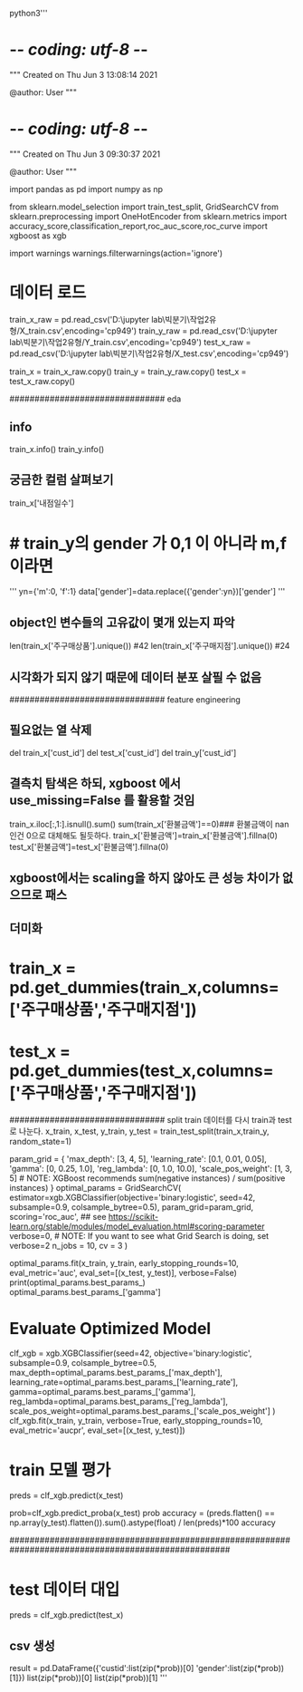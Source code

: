 python3'''
# -*- coding: utf-8 -*-
"""
Created on Thu Jun  3 13:08:14 2021

@author: User
"""

# -*- coding: utf-8 -*-
"""
Created on Thu Jun  3 09:30:37 2021

@author: User
"""

import pandas as pd
import numpy as np



from sklearn.model_selection import train_test_split, GridSearchCV
from sklearn.preprocessing import OneHotEncoder
from sklearn.metrics import accuracy_score,classification_report,roc_auc_score,roc_curve
import xgboost as xgb

import warnings
warnings.filterwarnings(action='ignore') 

# 데이터 로드
train_x_raw = pd.read_csv('D:\\jupyter lab\\빅분기\\작업2유형/X_train.csv',encoding='cp949')
train_y_raw = pd.read_csv('D:\\jupyter lab\\빅분기\\작업2유형/Y_train.csv',encoding='cp949')
test_x_raw = pd.read_csv('D:\\jupyter lab\\빅분기\\작업2유형/X_test.csv',encoding='cp949')

train_x = train_x_raw.copy()
train_y = train_y_raw.copy()
test_x = test_x_raw.copy()

############################### eda
## info
train_x.info()
train_y.info()

## 궁금한 컬럼 살펴보기
train_x['내점일수']

# # train_y의 gender 가 0,1 이 아니라 m,f 이라면
'''
yn={'m':0,
    'f':1}
data['gender']=data.replace({'gender':yn})['gender']
'''


## object인 변수들의 고유값이 몇개 있는지 파악
len(train_x['주구매상품'].unique()) #42
len(train_x['주구매지점'].unique()) #24


## 시각화가 되지 않기 때문에 데이터 분포 살필 수 없음


############################### feature engineering
## 필요없는 열 삭제
del train_x['cust_id']
del test_x['cust_id']
del train_y['cust_id']

## 결측치 탐색은 하되, xgboost 에서 use_missing=False 를 활용할 것임
train_x.iloc[:,1:].isnull().sum()
sum(train_x['환불금액']==0)### 환불금액이 nan인건 0으로 대체해도 될듯하다.
train_x['환불금액']=train_x['환불금액'].fillna(0)
test_x['환불금액']=test_x['환불금액'].fillna(0)


## xgboost에서는 scaling을 하지 않아도 큰 성능 차이가 없으므로 패스

## 더미화
# train_x = pd.get_dummies(train_x,columns=['주구매상품','주구매지점'])
# test_x = pd.get_dummies(test_x,columns=['주구매상품','주구매지점'])


############################### split  train 데이터를 다시 train과 test로 나눈다.
x_train, x_test, y_train, y_test = train_test_split(train_x,train_y, random_state=1)





param_grid = {
    'max_depth': [3, 4, 5],
    'learning_rate': [0.1, 0.01, 0.05],
    'gamma': [0, 0.25, 1.0],
    'reg_lambda': [0, 1.0, 10.0],
    'scale_pos_weight': [1, 3, 5] # NOTE: XGBoost recommends sum(negative instances) / sum(positive instances)
}
optimal_params = GridSearchCV(
    estimator=xgb.XGBClassifier(objective='binary:logistic', 
                                seed=42,
                                subsample=0.9,
                                colsample_bytree=0.5),
    param_grid=param_grid,
    scoring='roc_auc', ## see https://scikit-learn.org/stable/modules/model_evaluation.html#scoring-parameter
    verbose=0, # NOTE: If you want to see what Grid Search is doing, set verbose=2
    n_jobs = 10,
    cv = 3
)

optimal_params.fit(x_train, 
                   y_train, 
                   early_stopping_rounds=10,                
                   eval_metric='auc',
                   eval_set=[(x_test, y_test)],
                   verbose=False)
print(optimal_params.best_params_)
optimal_params.best_params_['gamma']

# Evaluate Optimized Model
clf_xgb = xgb.XGBClassifier(seed=42,
                        objective='binary:logistic',
                        subsample=0.9,
                        colsample_bytree=0.5,
                        max_depth=optimal_params.best_params_['max_depth'],
                        learning_rate=optimal_params.best_params_['learning_rate'],
                        gamma=optimal_params.best_params_['gamma'],                        
                        reg_lambda=optimal_params.best_params_['reg_lambda'],
                        scale_pos_weight=optimal_params.best_params_['scale_pos_weight']
                        )
clf_xgb.fit(x_train, 
            y_train, 
            verbose=True, 
            early_stopping_rounds=10,
            eval_metric='aucpr',
            eval_set=[(x_test, y_test)])



# train 모델 평가
preds = clf_xgb.predict(x_test)

prob=clf_xgb.predict_proba(x_test)
prob
accuracy = (preds.flatten() == np.array(y_test).flatten()).sum().astype(float) / len(preds)*100
accuracy



####################################################################################################
# test 데이터 대입
preds = clf_xgb.predict(test_x)

## csv 생성
result = pd.DataFrame({'custid':list(zip(*prob))[0]
                       'gender':list(zip(*prob))[1]})
list(zip(*prob))[0]
list(zip(*prob))[1]
'''
